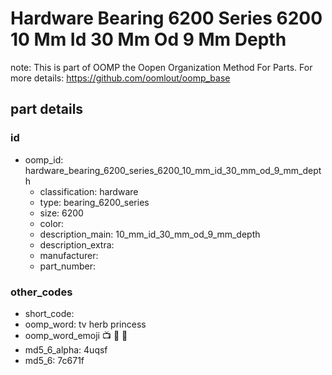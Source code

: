 # Hardware Bearing 6200 Series 6200 10 Mm Id 30 Mm Od 9 Mm Depth  

note: This is part of OOMP the Oopen Organization Method For Parts. For more details: https://github.com/oomlout/oomp_base

##  part details





### id
* oomp_id: hardware_bearing_6200_series_6200_10_mm_id_30_mm_od_9_mm_depth
  * classification: hardware
  * type: bearing_6200_series
  * size: 6200
  * color: 
  * description_main: 10_mm_id_30_mm_od_9_mm_depth
  * description_extra: 
  * manufacturer: 
  * part_number: 

### other_codes
* short_code: 
* oomp_word: tv herb princess
* oomp_word_emoji :tv: :herb: :princess:
* md5_6_alpha: 4uqsf
* md5_6: 7c671f